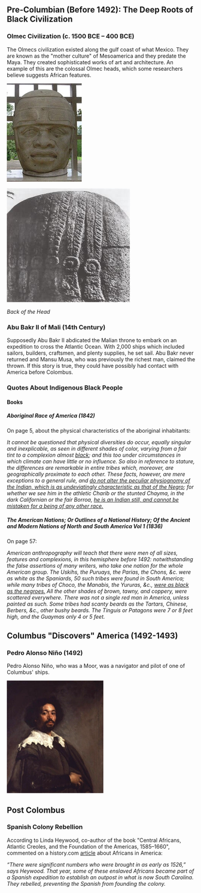 ## Pre-Columbian (Before 1492): The Deep Roots of Black Civilization

### Olmec Civilization (c. 1500 BCE – 400 BCE)
The Olmecs civilization existed along the gulf coast of what Mexico.  They are known as the "mother culture" of Mesoamerica and they predate the Maya.  They created sophisticated works of art and architecture.  An example of this are the colossal Olmec heads, which some researchers believe suggests African features.

![Olmec Head Front](https://raw.githubusercontent.com/Chukobyte/black-history/main/assets/images/olmec_head_front.png)

![Olmec Head Back](https://raw.githubusercontent.com/Chukobyte/black-history/main/assets/images/olmec_head_back2.png)

*Back of the Head*

### Abu Bakr II of Mali (14th Century)
Supposedly Abu Bakr II abdicated the Malian throne to embark on an expedition to cross the Atlantic Ocean.  With 2,000 ships which included sailors, builders, craftsmen, and plenty supplies, he set sail.  Abu Bakr never returned and Mansu Musa, who was previously the richest man, claimed the thrown.  If this story is true, they could have possibly had contact with America before Colombus.

### Quotes About Indigenous Black People

#### Books

##### Aboriginal Race of America (1842)
On page 5, about the physical characteristics of the aboriginal inhabitants:

*It cannot be questioned that physical diversities do occur, equally singular and inexplicable, as seen in different shades of color, varying from a fair tint to a complexion almost <u>black</u>; and this too under circumstances in which climate can have little or no influence.  So also in reference to stature, the differences are remarkable in entire tribes which, moreover, are geographically proximate to each other. These facts, however, are mere exceptions to a general rule, and <u>do not alter the peculiar physiognomy of the Indian, which is as undeviatingly characteristic as that of the Negro</u>; for whether we see him in the athletic Charib or the stunted Chayma, in the dark Californian or the fair Borroa, <u>he is an Indian still, and cannot be mistaken for a being of any other race.</u>*

##### The American Nations; Or Outlines of a National History; Of the Ancient and Modern Nations of North and South America Vol 1 (1836)

On page 57:

*American anthropography will teach that there were men of all sizes, features and complexions, in this hemisphere before 1492: notwithstanding the false assertions of many writers, who take one nation for the whole American group.  The Uskihs, the Puruays, the Parias, the Chons, &c. were as white as the Spaniards, 50 such tribes were found in South America; while many tribes of Choco, the Manabis, the Yururas, &c., <u>were as black as the negroes.</u>  All the other shades of brown, tawny, and coppery, were scattered everywhere.  There was not a single red man in America, unless painted as such.  Some tribes had scanty beards as the Tartars, Chinese, Berbers, &c., other bushy beards.  The Tinguis or Patagons were 7 or 8 feet high, and the Guaymas only 4 or 5 feet.*

## Columbus "Discovers" America (1492-1493)

### Pedro Alonso Niño (1492)
Pedro Alonso Niño, who was a Moor, was a navigator and pilot of one of Columbus' ships.

![Pedro Alonso Niño](https://raw.githubusercontent.com/Chukobyte/black-history/main/assets/images/pedro_alonso_nino.png)

## Post Colombus

### Spanish Colony Rebellion

According to Linda Heywood, co-author of the book "Central Africans, Atlantic Creoles, and the Foundation of the Americas, 1585–1660", commented on a history.com [article](https://www.history.com/news/american-slavery-before-jamestown-1619) about Africans in America:

*“There were significant numbers who were brought in as early as 1526,” says Heywood. That year, some of these enslaved Africans became part of a Spanish expedition to establish an outpost in what is now South Carolina. They rebelled, preventing the Spanish from founding the colony.*
